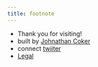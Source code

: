 ```yaml
---
title: footnote
---
```


* Thank you for visiting!
* built by [Johnathan Coker](https://johnatahncoker.com)
* connect [twiiter](https://twitter.com/johncokerdev)
* [Legal](/legal)
